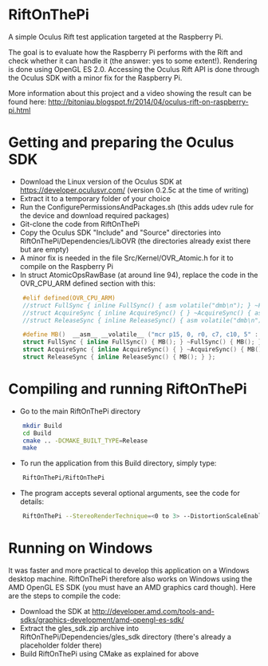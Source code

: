 RiftOnThePi
===========

A simple Oculus Rift test application targeted at the Raspberry Pi.

The goal is to evaluate how the Raspberry Pi performs with the Rift and check whether it can handle it (the answer: yes to some extent!).
Rendering is done using OpenGL ES 2.0. Accessing the Oculus Rift API is done through the Oculus SDK with a minor fix for the Raspberry Pi.

More information about this project and a video showing the result can be found here: http://bitoniau.blogspot.fr/2014/04/oculus-rift-on-raspberry-pi.html

# Getting and preparing the Oculus SDK
- Download the Linux version of the Oculus SDK at https://developer.oculusvr.com/ (version 0.2.5c at the time of writing)
- Extract it to a temporary folder of your choice
- Run the ConfigurePermissionsAndPackages.sh (this adds udev rule for the device and download required packages)
- Git-clone the code from RiftOnThePi 
- Copy the Oculus SDK "Include" and "Source" directories into RiftOnThePi/Dependencies/LibOVR 
  (the directories already exist there but are empty)
- A minor fix is needed in the file Src/Kernel/OVR_Atomic.h for it to compile on the Raspberry Pi
- In struct AtomicOpsRawBase (at around line 94), replace the code in the OVR_CPU_ARM defined section with this:
```C++
	#elif defined(OVR_CPU_ARM)
	//struct FullSync { inline FullSync() { asm volatile("dmb\n"); } ~FullSync() { asm volatile("dmb\n"); } };
    //struct AcquireSync { inline AcquireSync() { } ~AcquireSync() { asm volatile("dmb\n"); } };
    //struct ReleaseSync { inline ReleaseSync() { asm volatile("dmb\n"); } };

	#define MB()  __asm__ __volatile__ ("mcr p15, 0, r0, c7, c10, 5" : : : "memory")
	struct FullSync { inline FullSync() { MB(); } ~FullSync() { MB(); } };
	struct AcquireSync { inline AcquireSync() { } ~AcquireSync() { MB(); } };
	struct ReleaseSync { inline ReleaseSync() { MB(); } };
```

# Compiling and running RiftOnThePi
- Go to the main RiftOnThePi directory
```Bash
	mkdir Build
	cd Build
	cmake .. -DCMAKE_BUILT_TYPE=Release
	make
```
- To run the application from this Build directory, simply type:
```Bash
    RiftOnThePi/RiftOnThePi 
```
- The program accepts several optional arguments, see the code for details:
```Bash
	RiftOnThePi	--StereoRenderTechnique=<0 to 3> --DistortionScaleEnabled=<0 or 1> --AnimationEnabled=<0 or 1> --UseRiftOrientation=<0 or 1>
```		

# Running on Windows
It was faster and more practical to develop this application on a Windows desktop machine. RiftOnThePi therefore also works on Windows using
the AMD OpenGL ES SDK (you must have an AMD graphics card though). Here are the steps to compile the code:
- Download the SDK at http://developer.amd.com/tools-and-sdks/graphics-development/amd-opengl-es-sdk/
- Extract the gles_sdk.zip archive into RiftOnThePi/Dependencies/gles_sdk directory (there's already a placeholder folder there)
- Build RiftOnThePi using CMake as explained for above
